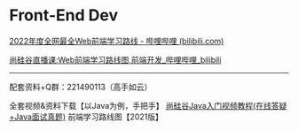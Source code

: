# Front-End Dev

[2022年度全网最全Web前端学习路线 - 哔哩哔哩 (bilibili.com)](https://www.bilibili.com/read/cv5650633?spm_id_from=333.788.b_636f6d6d656e74.8)

[尚硅谷直播课:Web前端学习路线图,前端开发_哔哩哔哩_bilibili](https://www.bilibili.com/video/BV1DE411c7HJ?spm_id_from=333.337.search-card.all.click)

---

配套资料+Q群：221490113（高手如云）

全套视频&资料下载【以Java为例，手把手】
[尚硅谷Java入门视频教程(在线答疑+Java面试真题)](https://www.bilibili.com/video/BV1Kb411W75N)
前端学习路线图【2021版】

